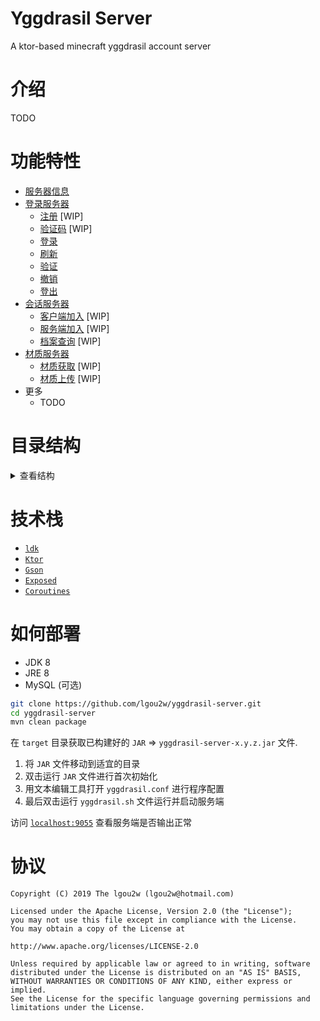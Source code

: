 # Yggdrasil Server
A ktor-based minecraft yggdrasil account server

# 介绍

TODO

# 功能特性

* [服务器信息](/src/main/kotlin/com/lgou2w/mcclake/yggdrasil/router/Index.kt)
* [登录服务器](/src/main/kotlin/com/lgou2w/mcclake/yggdrasil/router/authserver)
    * [注册](/src/main/kotlin/com/lgou2w/mcclake/yggdrasil/router/authserver/Register.kt) [WIP]
    * [验证码](/src/main/kotlin/com/lgou2w/mcclake/yggdrasil/router/authserver/Verify.kt) [WIP]
    * [登录](/src/main/kotlin/com/lgou2w/mcclake/yggdrasil/router/authserver/Authenticate.kt)
    * [刷新](/src/main/kotlin/com/lgou2w/mcclake/yggdrasil/router/authserver/Refresh.kt)
    * [验证](/src/main/kotlin/com/lgou2w/mcclake/yggdrasil/router/authserver/Validate.kt)
    * [撤销](/src/main/kotlin/com/lgou2w/mcclake/yggdrasil/router/authserver/Invalidate.kt)
    * [登出](/src/main/kotlin/com/lgou2w/mcclake/yggdrasil/router/authserver/Signout.kt)
* [会话服务器](/src/main/kotlin/com/lgou2w/mcclake/yggdrasil/router/sessionserver)
    * [客户端加入](/src/main/kotlin/com/lgou2w/mcclake/yggdrasil/router/sessionserver/Join.kt) [WIP]
    * [服务端加入](/src/main/kotlin/com/lgou2w/mcclake/yggdrasil/router/sessionserver/HasJoined.kt) [WIP]
    * [档案查询](/src/main/kotlin/com/lgou2w/mcclake/yggdrasil/router/sessionserver/Profile.kt) [WIP]
* [材质服务器](/src/main/kotlin/com/lgou2w/mcclake/yggdrasil/router/textures)
    * [材质获取](/src/main/kotlin/com/lgou2w/mcclake/yggdrasil/router/textures/Obtain.kt) [WIP]
    * [材质上传](/src/main/kotlin/com/lgou2w/mcclake/yggdrasil/router/textures/Upload.kt) [WIP]
* 更多
    * TODO

# 目录结构

<details>
<summary>查看结构</summary>

```
src/...
├── controller                                控制器
│   ├── Controller.kt                           抽象控制器
│   ├── AuthController.kt                       登录控制器
├── dao                                       数据库访问对象和模型
│   ├── Dao.kt                                  用于初始化数据库和声明表结构的 DAO
│   ├── Player.kt                               玩家 DAO 模型（对于游戏内的玩家档案
│   ├── Texture.kt                              玩家材质 DAO 模型（玩家模型的材质档案
│   ├── Token.kt                                用户令牌 DAO 模型（登录，验证，登出操作
│   ├── User.kt                                 用户 DAO 模型（用户的邮箱、密码数据等
├── error                                     异常错误类
│   ├── CommonException.kt                      常用异常类（404 未找到、500 服务器内部错误
│   ├── ForbiddenOperationException.kt          禁止操作的 403 异常
├── feature                                   功能特性
│   ├── RateLimiter.kt                          速率限制器 (WIP)
├── router                                    路由器
│   ├── authserver                              登录服务器路由器（用户登录、验证、登出操作
│   │   ├── Authenticate.kt                       POST 用户登录
│   │   ├── Invalidate.kt                         POST 吊销令牌
│   │   ├── Refresh.kt                            POST 刷新令牌
│   │   ├── Register.kt                           POST 用户注册
│   │   ├── Verify.kt                             POST 用户验证码
│   │   ├── Signout.kt                            POST 用户登出
│   │   ├── Validate.kt                           POST 验证令牌
│   ├── sessionserver                           会话服务器路由器（玩家加入服务器、服务器验证、玩家档案获取
│   │   ├── HasJoined.kt                          GET 服务端验证客户端 (WIP)
│   │   ├── Join.kt                               POST 客户端验证服务端 (WIP)
│   │   ├── Profile.kt                            GET 查询玩家档案 (WIP)
│   ├── textures                                材质路由器（材质的获取、材质的上传、删除
│   │   ├── Obtain.kt                             GET 获取指定材质 (WIP)
│   │   ├── Upload.kt                             POST 上传指定材质 (WIP)
│   ├── Index.kt                                根路由器（返回规范 json 数据
│   ├── Routers.kt                              路由器操作类（已注册路由器等等
├── security                                  安全性
│   ├── Email.kt                                安全性邮箱类（邮箱数据类，解析字符串
│   ├── Password.kt                             安全性密码加密
│   ├── PasswordSalted.kt                       安全性密码和随机盐加密
│   ├── PasswordUnsalted.kt                     安全性密码无盐加密
├── storage                                   存储器
│   ├── Storage.kt                              抽象存储器
│   ├── StorageMySQL.kt                         MySQL 数据库存储器
│   ├── StorageSQLite.kt                        SQLite 数据库存储器
├── util                                      工具类
│   ├── DateTimeSerializer.kt                   Exposed 库 DateTime 的 Gson 序列化器
│   ├── Hash.kt                                 用于计算字符串、图片哈希值的工具类
│   ├── Hex.kt                                  用于生成十六进制字符串和将二进制编码的工具类
│   ├── UUIDSerializer.kt                       用于 UUID 的 Gson 序列化器，包含字符串解析
├── Yggdrasil.kt                              应用程序入口
├── YggdrasilApp.kt                           应用程序 Ktor
├── YggdrasilConf.kt                          应用程序配置文件
├── YggdrasilManager.kt                       应用程序管理器

resources/...
├── logback.xml                               slf4j 日志配置文件
├── yggdrasil.conf                            应用程序配置文件
```

</details>

# 技术栈

* [`ldk`](https://github.com/lgou2w/ldk)
* [`Ktor`](https://github.com/ktorio/ktor)
* [`Gson`](https://github.com/Google/Gson)
* [`Exposed`](https://github.com/JetBrains/Exposed)
* [`Coroutines`](https://github.com/Kotlin/kotlinx.coroutines)

# 如何部署

* JDK 8
* JRE 8
* MySQL (可选)

```sh
git clone https://github.com/lgou2w/yggdrasil-server.git
cd yggdrasil-server
mvn clean package
```

在 `target` 目录获取已构建好的 `JAR` => `yggdrasil-server-x.y.z.jar` 文件.

1. 将 `JAR` 文件移动到适宜的目录
2. 双击运行 `JAR` 文件进行首次初始化
3. 用文本编辑工具打开 `yggdrasil.conf` 进行程序配置
4. 最后双击运行 `yggdrasil.sh` 文件运行并启动服务端

访问 [`localhost:9055`](http://localhost:9055) 查看服务端是否输出正常

# 协议

```
Copyright (C) 2019 The lgou2w (lgou2w@hotmail.com)

Licensed under the Apache License, Version 2.0 (the "License");
you may not use this file except in compliance with the License.
You may obtain a copy of the License at

http://www.apache.org/licenses/LICENSE-2.0

Unless required by applicable law or agreed to in writing, software
distributed under the License is distributed on an "AS IS" BASIS,
WITHOUT WARRANTIES OR CONDITIONS OF ANY KIND, either express or implied.
See the License for the specific language governing permissions and
limitations under the License.
```
